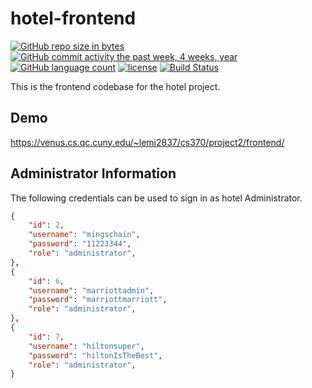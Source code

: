 # hotel-frontend

[![GitHub repo size in bytes](https://img.shields.io/github/repo-size/hotel-reservation-systems/hotel-frontend.svg)](https://github.com/hotel-reservation-systems/hotel-frontend/releases)
[![GitHub commit activity the past week, 4 weeks, year](https://img.shields.io/github/commit-activity/w/hotel-reservation-systems/hotel-frontend.svg)](https://github.com/hotel-reservation-systems/hotel-frontend/commits)
[![GitHub language count](https://img.shields.io/github/languages/count/hotel-reservation-systems/hotel-frontend.svg)](https://github.com/hotel-reservation-systems/hotel-frontend/search?l=JavaScript&type=Code)
[![license](https://img.shields.io/github/license/hotel-reservation-systems/hotel-frontend.svg)](https://popoway.mit-license.org/)
[![Build Status](https://travis-ci.org/hotel-reservation-systems/hotel-frontend.svg?branch=master)](https://travis-ci.org/hotel-reservation-systems/hotel-frontend)

This is the frontend codebase for the hotel project.

## Demo

https://venus.cs.qc.cuny.edu/~lemi2837/cs370/project2/frontend/

## Administrator Information

The following credentials can be used to sign in as hotel Administrator.  

```JSON
{
    "id": 2,
    "username": "mingschain",
    "password": "11223344",
    "role": "administrator",
},
{
    "id": 6,
    "username": "marriottadmin",
    "password": "marriottmarriott",
    "role": "administrator",
},
{
    "id": 7,
    "username": "hiltonsuper",
    "password": "hiltonIsTheBest",
    "role": "administrator",
}
```
